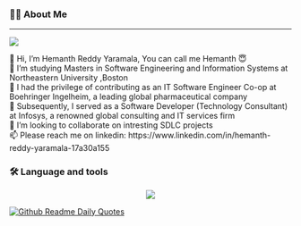 
<h3 align="left">👩‍💻  About Me</h3>
<hr>

<img  src="https://user-images.githubusercontent.com/74038190/212748842-9fcbad5b-6173-4175-8a61-521f3dbb7514.gif"/>



<p align="left">👋 Hi, I’m Hemanth Reddy Yaramala, You can call me Hemanth 😇<br>👀 I’m studying Masters in Software Engineering and Information Systems at Northeastern University ,Boston<br>🌱 I had the privilege of contributing as an IT Software Engineer Co-op at Boehringer Ingelheim, a leading global pharmaceutical company <br>🌱 Subsequently, I served as a Software Developer (Technology Consultant) at Infosys, a renowned global consulting and IT services firm <br>💞️ I’m looking to collaborate on intresting SDLC projects<br> 📫 Please reach me on linkedin: https://www.linkedin.com/in/hemanth-reddy-yaramala-17a30a155</p>



<h3 align="left">🛠 Language and tools</h3>


<p align="center">
  <a href="https://skillicons.dev">
    <img src="https://skillicons.dev/icons?i=java,javascript,react,nodejs,python,mysql,spring,mongodb,firebase,linux,docker,ansible,git,figma" />
  </a>
</p>






[![Github Readme Daily Quotes](https://readme-daily-quotes.vercel.app/api)](https://github.com/cheehwatang/github-readme-daily-quotes)
